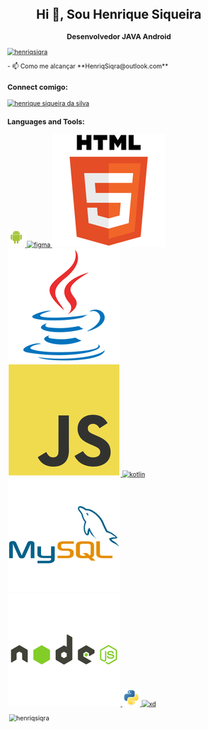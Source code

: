 <h1 align="center">Hi 👋, Sou
Henrique Siqueira</h1> <h3 align="center">Desenvolvedor JAVA Android</h3>



<p align="esquerda"> <a href="https://github.com/ryo-ma/github-profile-trophy"><img src="https://github-profile-trophy.vercel.app/?username=henriqsiqra" alt="henriqsiqra" /></a> </p>- 📫 Como me alcançar **HenriqSiqra@outlook.com**

<h3 align="left">Connect
comigo:</h3> <p
align="left"> <a href="https://linkedin.com/in/henrique siqueira da silva" target="blank". ><img align="center" src="https://raw.githubusercontent.com/rahuldkjain/github-profile-readme-generator/master/src/images/icons/Social/linked-in-alt.svg" alt="henrique siqueira da silva" altura="30" largura="40"
/></a></p>

<h3 align="left">Languages and Tools:</h3>
<p align="left"> <a href="https://developer.android.com" target="_blank" rel="noreferrer"> <img src="https://raw.githubusercontent.com/devicons/devicon/master/icons/android/android-original-wordmark.svg" alt="android" width="40" height="40"/> </a><a href="https://www.figma.com/" target="_blank" rel="noreferrer"> <img src=" https://www.vectorlogo.zone/logos/figma/figma-icon.svg" alt="figma" largura="40" altura="40"/> </a><a href="https://www.w3.org/html/" target="_blank" rel="noreferrer"> <img src="https://raw.githubusercontent.com/devicons/devicon/master/icons/html5/html5-original-wordmark.svg" alt="html5" largura="40" altura="40"/> </a><a href="https://www.java.com" target="_blank" rel="noreferrer"> <img src="https://raw.githubusercontent.com/devicons/devicon/master/icons/java/java-original.svg" alt="java" largura="40" altura="40"/> </a><a href="https://developer.mozilla.org/en-US/docs/Web/JavaScript" target="_blank" rel="noreferrer "> <img src="https://raw.githubusercontent.com/devicons/devicon/master/icons/javascript/javascript-original.svg" alt="javascript" largura="40" altura="40"/> </a><a href="https://kotlinlang.org" target="_ blank" rel="noreferrer"> <img src="https://www.vectorlogo.zone/logos/kotlinlang/kotlinlang-icon.svg" alt="kotlin" width="40" height="40"/> </a><a href="https://www.mongodb.com/" target="_blank" rel="no > <img src="https://raw.githubusercontent.com/devicons/devicon/master/icons/mongodb/mongodb-original-wordmark.svg" alt="mongodb" width="40" height="40"/> </a><a href="https://www.mysql.com/" target="_blank" rel="noreferrer" > <img src="https://raw.githubusercontent.com/devicons/devicon/master/icons/mysql/mysql-original-wordmark.svg" alt="mysql" largura="40" altura="40"/> </a><a href="https://nodejs.org" target="_blank" rel="noreferrer". > <img src="https://raw.githubusercontent.com/devicons/devicon/master/icons/nodejs/nodejs-original-wordmark.svg" alt="nodejs" largura="40" altura="40"/> </a><a href="https://www.python.org" target="_blank" rel="noreferrer "> <img src="https://raw.githubusercontent.com/devicons/devicon/master/icons/python/python-original.svg" alt="python" width="40" height="40"/> </a><a href="https://www.adobe.com/products/xd.html" target="_blank" rel==="noreferrer"> <img src="https://cdn.worldvectorlogo.com/logos/adobe-xd.svg" alt="xd" largura="40" altura="40"/></a></p>

<p>&nbsp;<img align="center" src="https://github-readme-stats.vercel.app/api?username=henriqsiqra&show_icons=true&locale=en" alt="henriqsiqra" /></p>

